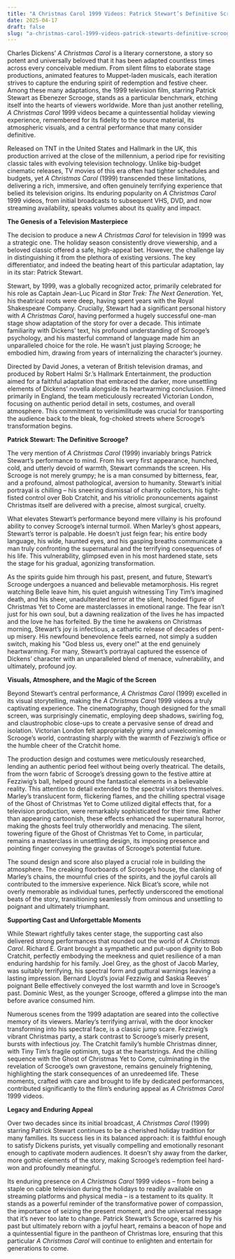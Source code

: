 ```yaml
---
title: "A Christmas Carol 1999 Videos: Patrick Stewart’s Definitive Scrooge and a Timeless Television Masterpiece"
date: 2025-04-17
draft: false
slug: "a-christmas-carol-1999-videos-patrick-stewarts-definitive-scrooge-and-a-timeless-television-masterpiece" 
---
```


Charles Dickens’ *A Christmas Carol* is a literary cornerstone, a story so potent and universally beloved that it has been adapted countless times across every conceivable medium. From silent films to elaborate stage productions, animated features to Muppet-laden musicals, each iteration strives to capture the enduring spirit of redemption and festive cheer. Among these many adaptations, the 1999 television film, starring Patrick Stewart as Ebenezer Scrooge, stands as a particular benchmark, etching itself into the hearts of viewers worldwide. More than just another retelling, *A Christmas Carol* 1999 videos became a quintessential holiday viewing experience, remembered for its fidelity to the source material, its atmospheric visuals, and a central performance that many consider definitive.

Released on TNT in the United States and Hallmark in the UK, this production arrived at the close of the millennium, a period ripe for revisiting classic tales with evolving television technology. Unlike big-budget cinematic releases, TV movies of this era often had tighter schedules and budgets, yet *A Christmas Carol* (1999) transcended these limitations, delivering a rich, immersive, and often genuinely terrifying experience that belied its television origins. Its enduring popularity on *A Christmas Carol* 1999 videos, from initial broadcasts to subsequent VHS, DVD, and now streaming availability, speaks volumes about its quality and impact.

**The Genesis of a Television Masterpiece**

The decision to produce a new *A Christmas Carol* for television in 1999 was a strategic one. The holiday season consistently drove viewership, and a beloved classic offered a safe, high-appeal bet. However, the challenge lay in distinguishing it from the plethora of existing versions. The key differentiator, and indeed the beating heart of this particular adaptation, lay in its star: Patrick Stewart.

Stewart, by 1999, was a globally recognized actor, primarily celebrated for his role as Captain Jean-Luc Picard in *Star Trek: The Next Generation*. Yet, his theatrical roots were deep, having spent years with the Royal Shakespeare Company. Crucially, Stewart had a significant personal history with *A Christmas Carol*, having performed a hugely successful one-man stage show adaptation of the story for over a decade. This intimate familiarity with Dickens’ text, his profound understanding of Scrooge’s psychology, and his masterful command of language made him an unparalleled choice for the role. He wasn’t just playing Scrooge; he embodied him, drawing from years of internalizing the character’s journey.

Directed by David Jones, a veteran of British television dramas, and produced by Robert Halmi Sr.’s Hallmark Entertainment, the production aimed for a faithful adaptation that embraced the darker, more unsettling elements of Dickens’ novella alongside its heartwarming conclusion. Filmed primarily in England, the team meticulously recreated Victorian London, focusing on authentic period detail in sets, costumes, and overall atmosphere. This commitment to verisimilitude was crucial for transporting the audience back to the bleak, fog-choked streets where Scrooge’s transformation begins.

**Patrick Stewart: The Definitive Scrooge?**

The very mention of *A Christmas Carol* (1999) invariably brings Patrick Stewart’s performance to mind. From his very first appearance, hunched, cold, and utterly devoid of warmth, Stewart commands the screen. His Scrooge is not merely grumpy; he is a man consumed by bitterness, fear, and a profound, almost pathological, aversion to humanity. Stewart’s initial portrayal is chilling – his sneering dismissal of charity collectors, his tight-fisted control over Bob Cratchit, and his vitriolic pronouncements against Christmas itself are delivered with a precise, almost surgical, cruelty.

What elevates Stewart’s performance beyond mere villainy is his profound ability to convey Scrooge’s internal turmoil. When Marley’s ghost appears, Stewart’s terror is palpable. He doesn’t just feign fear; his entire body language, his wide, haunted eyes, and his gasping breaths communicate a man truly confronting the supernatural and the terrifying consequences of his life. This vulnerability, glimpsed even in his most hardened state, sets the stage for his gradual, agonizing transformation.

As the spirits guide him through his past, present, and future, Stewart’s Scrooge undergoes a nuanced and believable metamorphosis. His regret watching Belle leave him, his quiet anguish witnessing Tiny Tim’s imagined death, and his sheer, unadulterated terror at the silent, hooded figure of Christmas Yet to Come are masterclasses in emotional range. The fear isn’t just for his own soul, but a dawning realization of the lives he has impacted and the love he has forfeited. By the time he awakens on Christmas morning, Stewart’s joy is infectious, a cathartic release of decades of pent-up misery. His newfound benevolence feels earned, not simply a sudden switch, making his "God bless us, every one!" at the end genuinely heartwarming. For many, Stewart’s portrayal captured the essence of Dickens’ character with an unparalleled blend of menace, vulnerability, and ultimately, profound joy.

**Visuals, Atmosphere, and the Magic of the Screen**

Beyond Stewart’s central performance, *A Christmas Carol* (1999) excelled in its visual storytelling, making the *A Christmas Carol* 1999 videos a truly captivating experience. The cinematography, though designed for the small screen, was surprisingly cinematic, employing deep shadows, swirling fog, and claustrophobic close-ups to create a pervasive sense of dread and isolation. Victorian London felt appropriately grimy and unwelcoming in Scrooge’s world, contrasting sharply with the warmth of Fezziwig’s office or the humble cheer of the Cratchit home.

The production design and costumes were meticulously researched, lending an authentic period feel without being overly theatrical. The details, from the worn fabric of Scrooge’s dressing gown to the festive attire at Fezziwig’s ball, helped ground the fantastical elements in a believable reality. This attention to detail extended to the spectral visitors themselves. Marley’s translucent form, flickering flames, and the chilling spectral visage of the Ghost of Christmas Yet to Come utilized digital effects that, for a television production, were remarkably sophisticated for their time. Rather than appearing cartoonish, these effects enhanced the supernatural horror, making the ghosts feel truly otherworldly and menacing. The silent, towering figure of the Ghost of Christmas Yet to Come, in particular, remains a masterclass in unsettling design, its imposing presence and pointing finger conveying the gravitas of Scrooge’s potential future.

The sound design and score also played a crucial role in building the atmosphere. The creaking floorboards of Scrooge’s house, the clanking of Marley’s chains, the mournful cries of the spirits, and the joyful carols all contributed to the immersive experience. Nick Bicat’s score, while not overly memorable as individual tunes, perfectly underscored the emotional beats of the story, transitioning seamlessly from ominous and unsettling to poignant and ultimately triumphant.

**Supporting Cast and Unforgettable Moments**

While Stewart rightfully takes center stage, the supporting cast also delivered strong performances that rounded out the world of *A Christmas Carol*. Richard E. Grant brought a sympathetic and put-upon dignity to Bob Cratchit, perfectly embodying the meekness and quiet resilience of a man enduring hardship for his family. Joel Grey, as the ghost of Jacob Marley, was suitably terrifying, his spectral form and guttural warnings leaving a lasting impression. Bernard Lloyd’s jovial Fezziwig and Saskia Reeves’ poignant Belle effectively conveyed the lost warmth and love in Scrooge’s past. Dominic West, as the younger Scrooge, offered a glimpse into the man before avarice consumed him.

Numerous scenes from the 1999 adaptation are seared into the collective memory of its viewers. Marley’s terrifying arrival, with the door knocker transforming into his spectral face, is a classic jump scare. Fezziwig’s vibrant Christmas party, a stark contrast to Scrooge’s miserly present, bursts with infectious joy. The Cratchit family’s humble Christmas dinner, with Tiny Tim’s fragile optimism, tugs at the heartstrings. And the chilling sequence with the Ghost of Christmas Yet to Come, culminating in the revelation of Scrooge’s own gravestone, remains genuinely frightening, highlighting the stark consequences of an unredeemed life. These moments, crafted with care and brought to life by dedicated performances, contributed significantly to the film’s enduring appeal as *A Christmas Carol* 1999 videos.

**Legacy and Enduring Appeal**

Over two decades since its initial broadcast, *A Christmas Carol* (1999) starring Patrick Stewart continues to be a cherished holiday tradition for many families. Its success lies in its balanced approach: it is faithful enough to satisfy Dickens purists, yet visually compelling and emotionally resonant enough to captivate modern audiences. It doesn’t shy away from the darker, more gothic elements of the story, making Scrooge’s redemption feel hard-won and profoundly meaningful.

Its enduring presence on *A Christmas Carol* 1999 videos – from being a staple on cable television during the holidays to readily available on streaming platforms and physical media – is a testament to its quality. It stands as a powerful reminder of the transformative power of compassion, the importance of seizing the present moment, and the universal message that it’s never too late to change. Patrick Stewart’s Scrooge, scarred by his past but ultimately reborn with a joyful heart, remains a beacon of hope and a quintessential figure in the pantheon of Christmas lore, ensuring that this particular *A Christmas Carol* will continue to enlighten and entertain for generations to come.